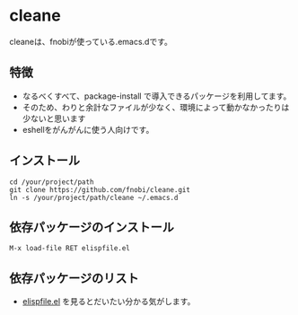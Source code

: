 # cleane

cleaneは、fnobiが使っている.emacs.dです。

## 特徴

- なるべくすべて、package-install で導入できるパッケージを利用してます。
- そのため、わりと余計なファイルが少なく、環境によって動かなかったりは少ないと思います
- eshellをがんがんに使う人向けです。

## インストール

```
cd /your/project/path
git clone https://github.com/fnobi/cleane.git
ln -s /your/project/path/cleane ~/.emacs.d
```

## 依存パッケージのインストール

```
M-x load-file RET elispfile.el
```

## 依存パッケージのリスト

- [elispfile.el](https://github.com/fnobi/cleane/blob/master/elispfile.el) を見るとだいたい分かる気がします。
